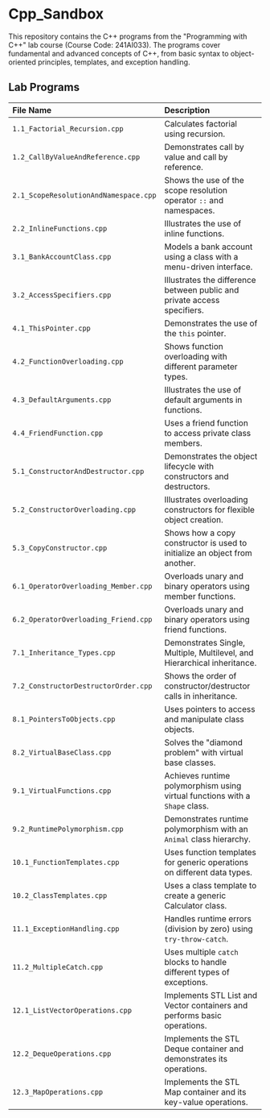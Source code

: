 # Cpp_Sandbox
This repository contains the C++ programs from the "Programming with C++" lab course (Course Code: 241AI033). The programs cover fundamental and advanced concepts of C++, from basic syntax to object-oriented principles, templates, and exception handling.

## Lab Programs

| File Name | Description |
| :------------------------------------ | :------------------------------------------------------------------------ |
| `1.1_Factorial_Recursion.cpp` | Calculates factorial using recursion. |
| `1.2_CallByValueAndReference.cpp` | Demonstrates call by value and call by reference. |
| `2.1_ScopeResolutionAndNamespace.cpp` | Shows the use of the scope resolution operator `::` and namespaces. |
| `2.2_InlineFunctions.cpp` | Illustrates the use of inline functions. |
| `3.1_BankAccountClass.cpp` | Models a bank account using a class with a menu-driven interface. |
| `3.2_AccessSpecifiers.cpp` | Illustrates the difference between public and private access specifiers. |
| `4.1_ThisPointer.cpp` | Demonstrates the use of the `this` pointer. |
| `4.2_FunctionOverloading.cpp` | Shows function overloading with different parameter types. |
| `4.3_DefaultArguments.cpp` | Illustrates the use of default arguments in functions. |
| `4.4_FriendFunction.cpp` | Uses a friend function to access private class members. |
| `5.1_ConstructorAndDestructor.cpp` | Demonstrates the object lifecycle with constructors and destructors. |
| `5.2_ConstructorOverloading.cpp` | Illustrates overloading constructors for flexible object creation. |
| `5.3_CopyConstructor.cpp` | Shows how a copy constructor is used to initialize an object from another.|
| `6.1_OperatorOverloading_Member.cpp` | Overloads unary and binary operators using member functions. |
| `6.2_OperatorOverloading_Friend.cpp` | Overloads unary and binary operators using friend functions. |
| `7.1_Inheritance_Types.cpp` | Demonstrates Single, Multiple, Multilevel, and Hierarchical inheritance. |
| `7.2_ConstructorDestructorOrder.cpp` | Shows the order of constructor/destructor calls in inheritance. |
| `8.1_PointersToObjects.cpp` | Uses pointers to access and manipulate class objects. |
| `8.2_VirtualBaseClass.cpp` | Solves the "diamond problem" with virtual base classes. |
| `9.1_VirtualFunctions.cpp` | Achieves runtime polymorphism using virtual functions with a `Shape` class. |
| `9.2_RuntimePolymorphism.cpp` | Demonstrates runtime polymorphism with an `Animal` class hierarchy. |
| `10.1_FunctionTemplates.cpp` | Uses function templates for generic operations on different data types. |
| `10.2_ClassTemplates.cpp` | Uses a class template to create a generic Calculator class. |
| `11.1_ExceptionHandling.cpp` | Handles runtime errors (division by zero) using `try-throw-catch`. |
| `11.2_MultipleCatch.cpp` | Uses multiple `catch` blocks to handle different types of exceptions. |
| `12.1_ListVectorOperations.cpp` | Implements STL List and Vector containers and performs basic operations. |
| `12.2_DequeOperations.cpp` | Implements the STL Deque container and demonstrates its operations. |
| `12.3_MapOperations.cpp` | Implements the STL Map container and its key-value operations. |
